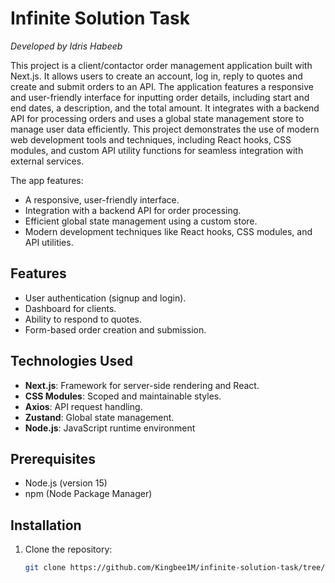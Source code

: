 # Infinite Solution Task
*Developed by Idris Habeeb*

This project is a client/contactor order management application built with Next.js. It allows users to create an account, log in, reply to quotes and create and submit orders to an API. The application features a responsive and user-friendly interface for inputting order details, including start and end dates, a description, and the total amount. It integrates with a backend API for processing orders and uses a global state management store to manage user data efficiently. This project demonstrates the use of modern web development tools and techniques, including React hooks, CSS modules, and custom API utility functions for seamless integration with external services.

The app features:
- A responsive, user-friendly interface.
- Integration with a backend API for order processing.
- Efficient global state management using a custom store.
- Modern development techniques like React hooks, CSS modules, and API utilities.

## Features
- User authentication (signup and login).
- Dashboard for clients.
- Ability to respond to quotes.
- Form-based order creation and submission.

## Technologies Used
- **Next.js**: Framework for server-side rendering and React.
- **CSS Modules**: Scoped and maintainable styles.
- **Axios**: API request handling.
- **Zustand**: Global state management.
- **Node.js**: JavaScript runtime environment


## Prerequisites
- Node.js (version 15)
- npm (Node Package Manager)


## Installation
1. Clone the repository:
   ```bash
   git clone https://github.com/Kingbee1M/infinite-solution-task/tree/main/src/app